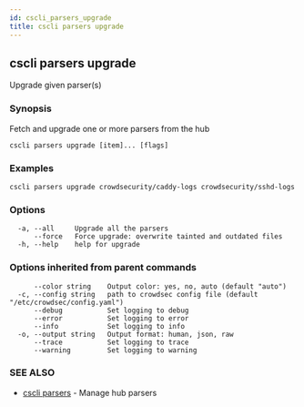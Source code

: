 ```yaml
---
id: cscli_parsers_upgrade
title: cscli parsers upgrade
---
```

## cscli parsers upgrade

Upgrade given parser(s)

### Synopsis

Fetch and upgrade one or more parsers from the hub

```
cscli parsers upgrade [item]... [flags]
```

### Examples

```
cscli parsers upgrade crowdsecurity/caddy-logs crowdsecurity/sshd-logs
```

### Options

```
  -a, --all     Upgrade all the parsers
      --force   Force upgrade: overwrite tainted and outdated files
  -h, --help    help for upgrade
```

### Options inherited from parent commands

```
      --color string    Output color: yes, no, auto (default "auto")
  -c, --config string   path to crowdsec config file (default "/etc/crowdsec/config.yaml")
      --debug           Set logging to debug
      --error           Set logging to error
      --info            Set logging to info
  -o, --output string   Output format: human, json, raw
      --trace           Set logging to trace
      --warning         Set logging to warning
```

### SEE ALSO

* [cscli parsers](/cscli/cscli_parsers.md)	 - Manage hub parsers

